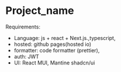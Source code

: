 # Project_name
Requirements: 
 * Language: js + react +  Next.js.,typescript,
 * hosted: github pages(hosted io)
 * formatter: code formatter (prettier),
 * auth: JWT
 * UI: React MUI, Mantine shadcn/ui
